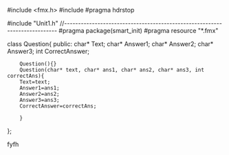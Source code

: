 #include <fmx.h>
#include <queue>
#pragma hdrstop

#include "Unit1.h"
//---------------------------------------------------------------------------
#pragma package(smart_init)
#pragma resource "*.fmx"

class Question{
public:
	char* Text;
	char* Answer1;
	char* Answer2;
	char* Answer3;
	int CorrectAnswer;

		Question(){}
		Question(char* text, char* ans1, char* ans2, char* ans3, int correctAns){
		Text=text;
		Answer1=ans1;
		Answer2=ans2;
		Answer3=ans3;
		CorrectAnswer=correctAns;

		}
};

fyfh
